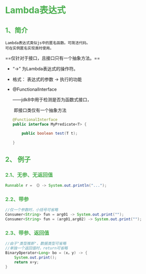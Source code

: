 # <font color=#4caf50 >Lambda表达式</font>
## <font color=#4caf50> 1、简介 </font>
	Lambda表达式类似js中的匿名函数。可简洁代码。
	可在实例匿名实现类时使用。
==仅针对于接口，且接口只有一个抽象方法。==

- “->” 为Lambda表达式的操作符。

- 格式：
	表达式的参数 -> 执行的功能
	
- @FunctionalInterface  
	
	——jdk8中用于检测是否为函数式接口，
	
	​		即接口类仅有一个抽象方法
	
	```java
	@FunctionalInterface
	public interface MyPredicate<T> {
	
		public boolean test(T t);
		
	}
	
	```
	
	
	
## <font color=#4caf50>2、	例子</font>
### <font color=#4caf50> 2.1、无参、无返回值 </font>
```java
Runnable r = （）-> System.out.println("...");
```
### <font color=#4caf50> 2.2、带参</font>
```java
//仅一个参数时，小括号可省略
Consumer<String> fun = arg01 -> System.out.print("");
Consumer<String> fun = (arg01,arg02) -> System.out.print("");
```
### <font color=#4caf50> 2.3、带参、返回值 </font>
```java
//由于"类型推断"，数据类型可省略
//单独一个返回值时，return可省略
BinaryOperator<Long> bo = (x，y) -> {
    System.out.print();
    return x+y;
}
```